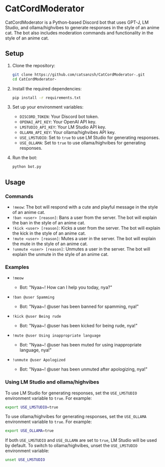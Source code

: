 # CatCordModerator

CatCordModerator is a Python-based Discord bot that uses GPT-J, LM Studio, and ollama/highvibes to generate responses in the style of an anime cat. The bot also includes moderation commands and functionality in the style of an anime cat.

## Setup

1. Clone the repository:
   ```bash
   git clone https://github.com/catsanzsh/CatCordModerator-.git
   cd CatCordModerator-
   ```

2. Install the required dependencies:
   ```bash
   pip install -r requirements.txt
   ```

3. Set up your environment variables:
   - `DISCORD_TOKEN`: Your Discord bot token.
   - `OPENAI_API_KEY`: Your OpenAI API key.
   - `LMSTUDIO_API_KEY`: Your LM Studio API key.
   - `OLLAMA_API_KEY`: Your ollama/highvibes API key.
   - `USE_LMSTUDIO`: Set to `true` to use LM Studio for generating responses.
   - `USE_OLLAMA`: Set to `true` to use ollama/highvibes for generating responses.

4. Run the bot:
   ```bash
   python bot.py
   ```

## Usage

### Commands

- `!meow`: The bot will respond with a cute and playful message in the style of an anime cat.
- `!ban <user> [reason]`: Bans a user from the server. The bot will explain the ban in the style of an anime cat.
- `!kick <user> [reason]`: Kicks a user from the server. The bot will explain the kick in the style of an anime cat.
- `!mute <user> [reason]`: Mutes a user in the server. The bot will explain the mute in the style of an anime cat.
- `!unmute <user> [reason]`: Unmutes a user in the server. The bot will explain the unmute in the style of an anime cat.

### Examples

- `!meow`
  - Bot: "Nyaa~! How can I help you today, nya?"

- `!ban @user Spamming`
  - Bot: "Nyaa~! @user has been banned for spamming, nya!"

- `!kick @user Being rude`
  - Bot: "Nyaa~! @user has been kicked for being rude, nya!"

- `!mute @user Using inappropriate language`
  - Bot: "Nyaa~! @user has been muted for using inappropriate language, nya!"

- `!unmute @user Apologized`
  - Bot: "Nyaa~! @user has been unmuted after apologizing, nya!"

### Using LM Studio and ollama/highvibes

To use LM Studio for generating responses, set the `USE_LMSTUDIO` environment variable to `true`. For example:
```bash
export USE_LMSTUDIO=true
```

To use ollama/highvibes for generating responses, set the `USE_OLLAMA` environment variable to `true`. For example:
```bash
export USE_OLLAMA=true
```

If both `USE_LMSTUDIO` and `USE_OLLAMA` are set to `true`, LM Studio will be used by default. To switch to ollama/highvibes, unset the `USE_LMSTUDIO` environment variable:
```bash
unset USE_LMSTUDIO
```
